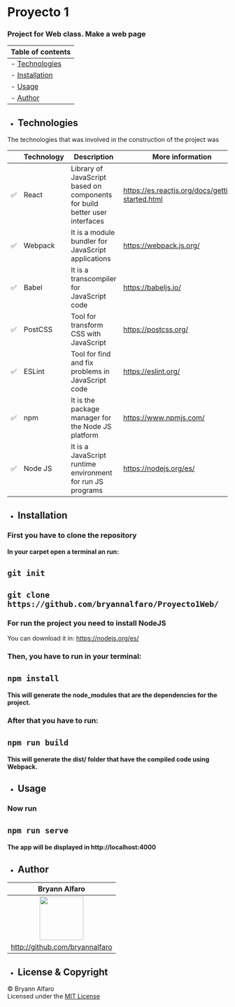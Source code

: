 # Proyecto 1
### Project for Web class. Make a web page


Table of contents |
------------------|
| - [Technologies](#technologies)|
| - [Installation](#installation)|
|- [Usage](#usage)|
|- [Author](#author)|

- ## Technologies
The technologies that was involved in the construction of the project was

 | | Technology| Description | More information |
-------------------|--------------|---|---|
|:white_check_mark:| React | Library of JavaScript based on components for build better user interfaces | https://es.reactjs.org/docs/getting-started.html
| :white_check_mark: | Webpack| It is a module bundler for JavaScript applications | https://webpack.js.org/
|:white_check_mark: | Babel| It is a transcompiler for JavaScript code | https://babeljs.io/
|:white_check_mark: | PostCSS| Tool for transform CSS with JavaScript | https://postcss.org/
|:white_check_mark: | ESLint| Tool for find and fix problems in JavaScript code | https://eslint.org/
|:white_check_mark: | npm| It is the package manager for the Node JS platform  | https://www.npmjs.com/
|:white_check_mark: | Node JS|  It is a JavaScript runtime environment for run JS programs | https://nodejs.org/es/

- ##  Installation
### First you have to clone the repository
#### In your carpet open a terminal an run:
## `git init`
##  `git clone https://github.com/bryannalfaro/Proyecto1Web/`

### For run the project you need to install NodeJS
You can download it in: https://nodejs.org/es/
### Then, you have to run in your terminal:
## `npm install`
#### This will generate the node_modules that are the dependencies for the project.

### After that you have to run:
## `npm run build`
#### This will generate the dist/ folder that have the compiled code using Webpack.

- ## Usage
### Now run
## `npm run serve`
#### The app will be displayed in http://localhost:4000

- ## Author
|Bryann Alfaro|
------------------|
  |<div align="center"><image src = "https://avatars.githubusercontent.com/u/46506166?v=4" width="100px" height="100px"></image></div>|
|http://github.com/bryannalfaro|

- ## License & Copyright
&copy; Bryann Alfaro  
Licensed under the [MIT License](LICENSE)

